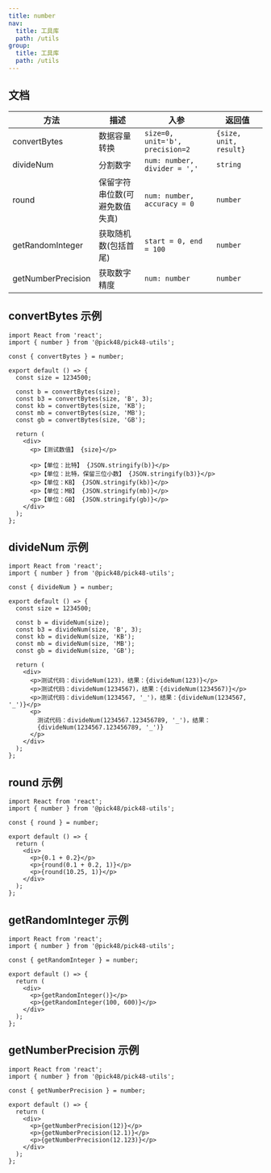 ```yaml
---
title: number
nav:
  title: 工具库
  path: /utils
group:
  title: 工具库
  path: /utils
---
```


## 文档

| 方法               | 描述                           | 入参                            | 返回值                 |
| ------------------ | ------------------------------ | ------------------------------- | ---------------------- |
| convertBytes       | 数据容量转换                   | `size=0, unit='b', precision=2` | `{size, unit, result}` |
| divideNum          | 分割数字                       | `num: number, divider = ','`    | `string`               |
| round              | 保留字符串位数(可避免数值失真) | `num: number, accuracy = 0`     | `number`               |
| getRandomInteger   | 获取随机数(包括首尾)           | `start = 0, end = 100`          | `number`               |
| getNumberPrecision | 获取数字精度                   | `num: number`                   | `number`               |

## convertBytes 示例

```tsx
import React from 'react';
import { number } from '@pick48/pick48-utils';

const { convertBytes } = number;

export default () => {
  const size = 1234500;

  const b = convertBytes(size);
  const b3 = convertBytes(size, 'B', 3);
  const kb = convertBytes(size, 'KB');
  const mb = convertBytes(size, 'MB');
  const gb = convertBytes(size, 'GB');

  return (
    <div>
      <p>【测试数值】 {size}</p>

      <p>【单位：比特】 {JSON.stringify(b)}</p>
      <p>【单位：比特，保留三位小数】 {JSON.stringify(b3)}</p>
      <p>【单位：KB】 {JSON.stringify(kb)}</p>
      <p>【单位：MB】 {JSON.stringify(mb)}</p>
      <p>【单位：GB】 {JSON.stringify(gb)}</p>
    </div>
  );
};
```

## divideNum 示例

```tsx
import React from 'react';
import { number } from '@pick48/pick48-utils';

const { divideNum } = number;

export default () => {
  const size = 1234500;

  const b = divideNum(size);
  const b3 = divideNum(size, 'B', 3);
  const kb = divideNum(size, 'KB');
  const mb = divideNum(size, 'MB');
  const gb = divideNum(size, 'GB');

  return (
    <div>
      <p>测试代码：divideNum(123)，结果：{divideNum(123)}</p>
      <p>测试代码：divideNum(1234567)，结果：{divideNum(1234567)}</p>
      <p>测试代码：divideNum(1234567, '_')，结果：{divideNum(1234567, '_')}</p>
      <p>
        测试代码：divideNum(1234567.123456789, '_')，结果：
        {divideNum(1234567.123456789, '_')}
      </p>
    </div>
  );
};
```

## round 示例

```tsx
import React from 'react';
import { number } from '@pick48/pick48-utils';

const { round } = number;

export default () => {
  return (
    <div>
      <p>{0.1 + 0.2}</p>
      <p>{round(0.1 + 0.2, 1)}</p>
      <p>{round(10.25, 1)}</p>
    </div>
  );
};
```

## getRandomInteger 示例

```tsx
import React from 'react';
import { number } from '@pick48/pick48-utils';

const { getRandomInteger } = number;

export default () => {
  return (
    <div>
      <p>{getRandomInteger()}</p>
      <p>{getRandomInteger(100, 600)}</p>
    </div>
  );
};
```

## getNumberPrecision 示例

```tsx
import React from 'react';
import { number } from '@pick48/pick48-utils';

const { getNumberPrecision } = number;

export default () => {
  return (
    <div>
      <p>{getNumberPrecision(12)}</p>
      <p>{getNumberPrecision(12.1)}</p>
      <p>{getNumberPrecision(12.123)}</p>
    </div>
  );
};
```
